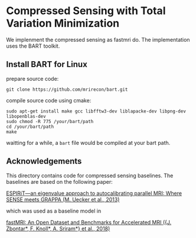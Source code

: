 # Compressed Sensing with Total Variation Minimization

We implenment the compressed sensing as fastmri do. The implementation uses the BART toolkit.

## Install BART for Linux

prepare source code:

```
git clone https://github.com/mrirecon/bart.git
```

compile source code using cmake:

```
sudo apt-get install make gcc libfftw3-dev liblapacke-dev libpng-dev libopenblas-dev
sudo chmod -R 775 /your/bart/path
cd /your/bart/path
make
```

waitting for a while, a `bart` file would be compiled at your bart path.

## Acknowledgements

This directory contains code for compressed sensing baselines. The baselines are based on the following paper:

[ESPIRiT—an eigenvalue approach to autocalibrating parallel MRI: Where SENSE meets GRAPPA (M. Uecker et al., 2013)](https://doi.org/10.1002/mrm.24751)

which was used as a baseline model in

[fastMRI: An Open Dataset and Benchmarks for Accelerated MRI ({J. Zbontar*, F. Knoll*, A. Sriram*} et al., 2018)](https://arxiv.org/abs/1811.08839)
